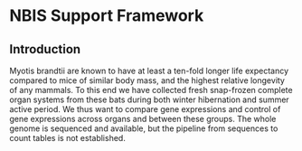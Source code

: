 # NBIS Support Framework

## Introduction

Myotis brandtii are known to have at least a ten-fold longer life expectancy compared to mice of similar body mass, and the highest relative longevity of any mammals. To this end we have collected fresh snap-frozen complete organ systems from these bats during both winter hibernation and summer active period. We thus want to compare gene expressions and control of gene expressions across organs and between these groups. The whole genome is sequenced and available, but the pipeline from sequences to count tables is not established.
